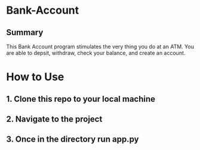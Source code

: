 # Bank-Account

## Summary
 This Bank Account program stimulates the very thing you do at an ATM. You are able to depsit, withdraw, check your balance, and create an account. 


# How to Use 

## 1. Clone this repo to your local machine

## 2. Navigate to the project

## 3. Once in the directory run app.py
